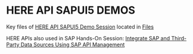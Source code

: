 # HERE API SAPUI5 DEMOS

Key files of [HERE API SAPUI5 Demo Session](https://sessioncatalog.sapevents.com/go/agendabuilder.sessions/?l=191&sid=71476_485667&locale=en_US) located in [Files](./files)

HERE APIs also used in SAP Hands-On Session: [Integrate SAP and Third-Party Data Sources Using SAP API Management](https://sessioncatalog.sapevents.com/go/agendabuilder.sessions/?l=191&sid=62674_483150&locale=en_US)
